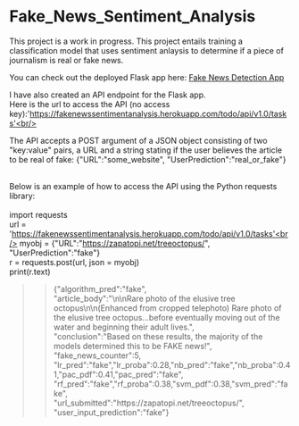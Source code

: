 # Fake_News_Sentiment_Analysis

This project is a work in progress. This project entails training a classification model that uses sentiment anlaysis to determine if a piece of journalism is real or fake news.<br/>

You can check out the deployed Flask app here: [Fake News Detection App](https://fakenewssentimentanalysis.herokuapp.com/)<br/>

I have also created an API endpoint for the Flask app.<br/>
Here is the url to access the API (no access key):'https://fakenewssentimentanalysis.herokuapp.com/todo/api/v1.0/tasks'<br/>

The API accepts a POST argument of a JSON object consisting of two "key:value" pairs, a URL and a string stating if the user believes the article to be real of fake: {"URL":"some_website", "UserPrediction":"real_or_fake"}<br/>
<br/>

Below is an example of how to access the API using the Python requests library:<br/>
<br/>
import requests <br/>
url = 'https://fakenewssentimentanalysis.herokuapp.com/todo/api/v1.0/tasks'<br/>
myobj = {"URL":"https://zapatopi.net/treeoctopus/", "UserPrediction":"fake"}<br/>
r = requests.post(url, json = myobj)<br/>
print(r.text)<br/>

>> {"algorithm_pred":"fake",<br/>
>> "article_body":"\n\nRare photo of the elusive tree octopus\n\n(Enhanced from cropped telephoto) Rare photo of the elusive tree octopus...before eventually moving out of the water and beginning their adult lives.",<br/>
>> "conclusion":"Based on these results, the majority of the models determined this to be FAKE news!",<br/>
>>"fake_news_counter":5,<br/>
>>"lr_pred":"fake","lr_proba":0.28,"nb_pred":"fake","nb_proba":0.41,"pac_pdf":0.41,"pac_pred":"fake",<br/>
>>"rf_pred":"fake","rf_proba":0.38,"svm_pdf":0.38,"svm_pred":"fake",<br/>
>>"url_submitted":"https:/<span>/zapatopi.<span/>net/treeoctopus/", "user_input_prediction":"fake"}<br/>

